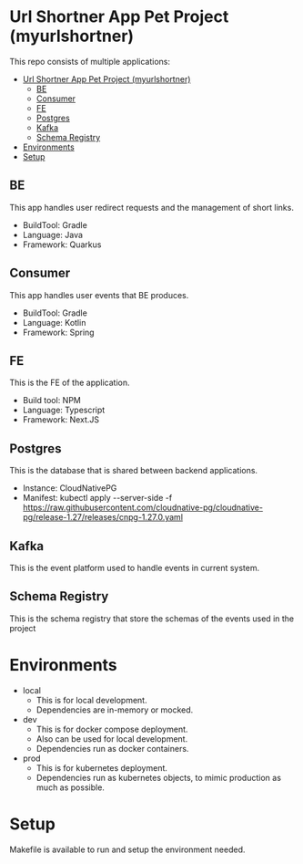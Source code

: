 # Url Shortner App Pet Project (myurlshortner)

This repo consists of multiple applications:
- [Url Shortner App Pet Project (myurlshortner)](#url-shortner-app-pet-project-myurlshortner)
  - [BE](#be)
  - [Consumer](#consumer)
  - [FE](#fe)
  - [Postgres](#postgres)
  - [Kafka](#kafka)
  - [Schema Registry](#schema-registry)
- [Environments](#environments)
- [Setup](#setup)


## BE

This app handles user redirect requests and the management of short links.

- BuildTool: Gradle
- Language: Java
- Framework: Quarkus

## Consumer

This app handles user events that BE produces. 

- BuildTool: Gradle
- Language: Kotlin
- Framework: Spring

## FE

This is the FE of the application.

- Build tool: NPM
- Language: Typescript
- Framework: Next.JS

## Postgres

This is the database that is shared between backend applications.
- Instance: CloudNativePG
- Manifest: kubectl apply --server-side -f \
  https://raw.githubusercontent.com/cloudnative-pg/cloudnative-pg/release-1.27/releases/cnpg-1.27.0.yaml
## Kafka

This is the event platform used to handle events in current system. 

## Schema Registry

This is the schema registry that store the schemas of the events used in the project

# Environments
- local
  - This is for local development.
  - Dependencies are in-memory or mocked.
- dev
  - This is for docker compose deployment.
  - Also can be used for local development.
  - Dependencies run as docker containers.
- prod
  - This is for kubernetes deployment.
  - Dependencies run as kubernetes objects, to mimic production as much as possible.

# Setup

Makefile is available to run and setup the environment needed.
